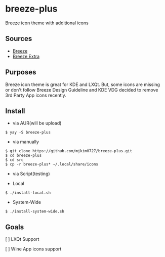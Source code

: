 # breeze-plus
 Breeze icon theme with additional icons

## Sources

* [Breeze](https://invent.kde.org/frameworks/breeze-icons)
* [Breeze Extra](https://github.com/varlesh/breeze-extra)

## Purposes

Breeze icon theme is great for KDE and LXQt. But, some icons are missing or don't follow Breeze Design Guideline and KDE VDG decided to remove 3rd Party App icons recently.

## Install

* via AUR(will be upload)

```
$ yay -S breeze-plus
```

* via manually

```
$ git clone https://github.com/mjkim0727/breeze-plus.git
$ cd breeze-plus
$ cd src
$ cp -r breeze-plus* ~/.local/share/icons
```

* via Script(testing)

 - Local

```
$ ./install-local.sh
```

 - System-Wide

```
$ ./install-system-wide.sh
```

## Goals

[ ] LXQt Support

[ ] Wine App icons support
